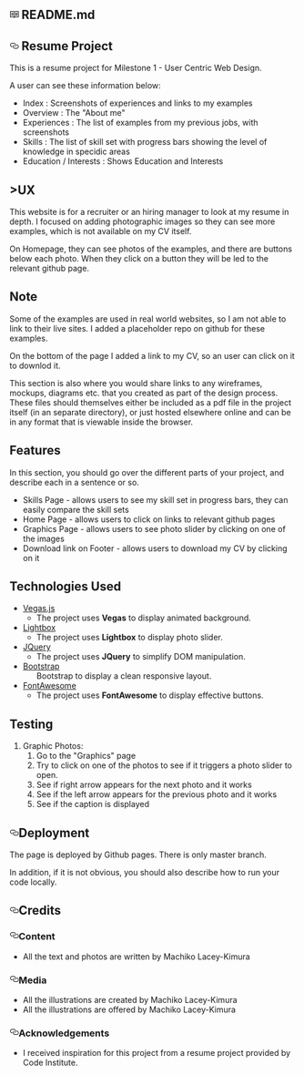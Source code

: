 <div id="readme" class="Box md js-code-block-container Box--condensed">
    <div class="Box-header d-flex flex-items-center flex-justify-between ">
      <h2 class="Box-title pr-3">
        <svg class="octicon octicon-book" viewBox="0 0 16 16" version="1.1" width="16" height="16" aria-hidden="true"><path fill-rule="evenodd" d="M3 5h4v1H3V5zm0 3h4V7H3v1zm0 2h4V9H3v1zm11-5h-4v1h4V5zm0 2h-4v1h4V7zm0 2h-4v1h4V9zm2-6v9c0 .55-.45 1-1 1H9.5l-1 1-1-1H2c-.55 0-1-.45-1-1V3c0-.55.45-1 1-1h5.5l1 1 1-1H15c.55 0 1 .45 1 1zm-8 .5L7.5 3H2v9h6V3.5zm7-.5H9.5l-.5.5V12h6V3z"></path></svg>
        README.md
      </h2>
    </div>
      <div class="Box-body p-5">
        <article class="markdown-body entry-content" itemprop="text"><h1><a id="user-content-your-projects-name" class="anchor" aria-hidden="true" href="#your-projects-name"><svg class="octicon octicon-link" viewBox="0 0 16 16" version="1.1" width="16" height="16" aria-hidden="true"><path fill-rule="evenodd" d="M4 9h1v1H4c-1.5 0-3-1.69-3-3.5S2.55 3 4 3h4c1.45 0 3 1.69 3 3.5 0 1.41-.91 2.72-2 3.25V8.59c.58-.45 1-1.27 1-2.09C10 5.22 8.98 4 8 4H4c-.98 0-2 1.22-2 2.5S3 9 4 9zm9-3h-1v1h1c1 0 2 1.22 2 2.5S13.98 12 13 12H9c-.98 0-2-1.22-2-2.5 0-.83.42-1.64 1-2.09V6.25c-1.09.53-2 1.84-2 3.25C6 11.31 7.55 13 9 13h4c1.45 0 3-1.69 3-3.5S14.5 6 13 6z"></path></svg></a>
        Resume Project</h1>
<p>This is a resume project for Milestone 1 - User Centric Web Design.</p>
<p>A user can see these information below:</p>
<ul>
<li>Index : Screenshots of experiences and links to my examples</li>
<li>Overview : The "About me"</li>
<li>Experiences : The list of examples from my previous jobs, with screenshots</li>
<li>Skills : The list of skill set with progress bars showing the level of knowledge in specidic areas</li>
<li>Education / Interests : Shows Education and Interests</li>
</ul>
<h2>>UX</h2>
<p>This website is for a recruiter or an hiring manager to look at my resume in depth. I focused on
adding photographic images so they can see more examples, which is not available on my CV itself.</p>
<p>On Homepage, they can see photos of the examples, and there are buttons below each photo. When
they click on a button they will be led to the relevant github page.</p>
<h2>Note</h2>
<p>Some of the examples are used in real world websites, so I am not able to link to their live sites. I added a placeholder repo on github for these examples.</p>
<p>On the bottom of the page I added a link to my CV, so an user can click on it to downlod it.</p>

<p>This section is also where you would share links to any wireframes, mockups, diagrams etc. that you created as part of the design process. These files should themselves either be included as a pdf file in the project itself (in an separate directory), or just hosted elsewhere online and can be in any format that is viewable inside the browser.</p>
<h2>Features</h2>
<p>In this section, you should go over the different parts of your project, and describe each in a sentence or so.</p>

<ul>
<li>Skills Page - allows users to see my skill set in progress bars, they can easily compare the skill sets</li>
<li>Home Page - allows users to click on links to relevant github pages</li>
<li>Graphics Page - allows users to see photo slider by clicking on one of the images</li>
<li>Download link on Footer - allows users to download my CV by clicking on it</li>
</ul>

<h2>Technologies Used</h2>

<ul>
<li><a href="https://vegas.jaysalvat.com/" rel="nofollow">Vegas.js</a>
    <ul>
    <li>The project uses <strong>Vegas</strong> to display animated background.</li>
    </ul>
</li>
<li><a href="https://lokeshdhakar.com/projects/lightbox2/" rel="nofollow">Lightbox</a>
    <ul>
    <li>The project uses <strong>Lightbox</strong> to display photo slider.</li>
    </ul>
</li>
<li><a href="https://jquery.com" rel="nofollow">JQuery</a>
    <ul>
    <li>The project uses <strong>JQuery</strong> to simplify DOM manipulation.</li>
    </ul>
</li>
<li><a href="https://getbootstrap.com/" rel="nofollow">Bootstrap</a>
    <ul>Bootstrap</strong> to display a clean responsive layout.</li>
    </ul>
</li>
<li><a href="https://fontawesome.com/" rel="nofollow">FontAwesome</a>
    <ul>
    <li>The project uses <strong>FontAwesome</strong> to display effective buttons.</li>
    </ul>
</li>
</ul>
<h2>Testing</h2>

<ol>
<li>Graphic Photos:
<ol>
<li>Go to the "Graphics" page</li>
<li>Try to click on one of the photos to see if it triggers a photo slider to open.</li>
<li>See if right arrow appears for the next photo and it works</li>
<li>See if the left arrow  appears for the previous photo and it works</li>
<li>See if the caption is displayed</li>
</ol>
</li>
</ol>

<h2><a id="user-content-deployment" class="anchor" aria-hidden="true" href="#deployment"><svg class="octicon octicon-link" viewBox="0 0 16 16" version="1.1" width="16" height="16" aria-hidden="true"><path fill-rule="evenodd" d="M4 9h1v1H4c-1.5 0-3-1.69-3-3.5S2.55 3 4 3h4c1.45 0 3 1.69 3 3.5 0 1.41-.91 2.72-2 3.25V8.59c.58-.45 1-1.27 1-2.09C10 5.22 8.98 4 8 4H4c-.98 0-2 1.22-2 2.5S3 9 4 9zm9-3h-1v1h1c1 0 2 1.22 2 2.5S13.98 12 13 12H9c-.98 0-2-1.22-2-2.5 0-.83.42-1.64 1-2.09V6.25c-1.09.53-2 1.84-2 3.25C6 11.31 7.55 13 9 13h4c1.45 0 3-1.69 3-3.5S14.5 6 13 6z"></path></svg></a>Deployment</h2>
<p>The page is deployed by Github pages. There is only master branch.</p>

<p>In addition, if it is not obvious, you should also describe how to run your code locally.</p>
<h2><a id="user-content-credits" class="anchor" aria-hidden="true" href="#credits"><svg class="octicon octicon-link" viewBox="0 0 16 16" version="1.1" width="16" height="16" aria-hidden="true"><path fill-rule="evenodd" d="M4 9h1v1H4c-1.5 0-3-1.69-3-3.5S2.55 3 4 3h4c1.45 0 3 1.69 3 3.5 0 1.41-.91 2.72-2 3.25V8.59c.58-.45 1-1.27 1-2.09C10 5.22 8.98 4 8 4H4c-.98 0-2 1.22-2 2.5S3 9 4 9zm9-3h-1v1h1c1 0 2 1.22 2 2.5S13.98 12 13 12H9c-.98 0-2-1.22-2-2.5 0-.83.42-1.64 1-2.09V6.25c-1.09.53-2 1.84-2 3.25C6 11.31 7.55 13 9 13h4c1.45 0 3-1.69 3-3.5S14.5 6 13 6z"></path></svg></a>Credits</h2>
<h3><a id="user-content-content" class="anchor" aria-hidden="true" href="#content"><svg class="octicon octicon-link" viewBox="0 0 16 16" version="1.1" width="16" height="16" aria-hidden="true"><path fill-rule="evenodd" d="M4 9h1v1H4c-1.5 0-3-1.69-3-3.5S2.55 3 4 3h4c1.45 0 3 1.69 3 3.5 0 1.41-.91 2.72-2 3.25V8.59c.58-.45 1-1.27 1-2.09C10 5.22 8.98 4 8 4H4c-.98 0-2 1.22-2 2.5S3 9 4 9zm9-3h-1v1h1c1 0 2 1.22 2 2.5S13.98 12 13 12H9c-.98 0-2-1.22-2-2.5 0-.83.42-1.64 1-2.09V6.25c-1.09.53-2 1.84-2 3.25C6 11.31 7.55 13 9 13h4c1.45 0 3-1.69 3-3.5S14.5 6 13 6z"></path></svg></a>Content</h3>
<ul>
<li>All the text and photos are written by Machiko Lacey-Kimura</li>
</ul>
<h3><a id="user-content-media" class="anchor" aria-hidden="true" href="#media"><svg class="octicon octicon-link" viewBox="0 0 16 16" version="1.1" width="16" height="16" aria-hidden="true"><path fill-rule="evenodd" d="M4 9h1v1H4c-1.5 0-3-1.69-3-3.5S2.55 3 4 3h4c1.45 0 3 1.69 3 3.5 0 1.41-.91 2.72-2 3.25V8.59c.58-.45 1-1.27 1-2.09C10 5.22 8.98 4 8 4H4c-.98 0-2 1.22-2 2.5S3 9 4 9zm9-3h-1v1h1c1 0 2 1.22 2 2.5S13.98 12 13 12H9c-.98 0-2-1.22-2-2.5 0-.83.42-1.64 1-2.09V6.25c-1.09.53-2 1.84-2 3.25C6 11.31 7.55 13 9 13h4c1.45 0 3-1.69 3-3.5S14.5 6 13 6z"></path></svg></a>Media</h3>
<ul>
<li>All the illustrations are created by Machiko Lacey-Kimura</li>
<li>All the illustrations are offered by Machiko Lacey-Kimura</li>
</ul>
<h3><a id="user-content-acknowledgements" class="anchor" aria-hidden="true" href="#acknowledgements"><svg class="octicon octicon-link" viewBox="0 0 16 16" version="1.1" width="16" height="16" aria-hidden="true"><path fill-rule="evenodd" d="M4 9h1v1H4c-1.5 0-3-1.69-3-3.5S2.55 3 4 3h4c1.45 0 3 1.69 3 3.5 0 1.41-.91 2.72-2 3.25V8.59c.58-.45 1-1.27 1-2.09C10 5.22 8.98 4 8 4H4c-.98 0-2 1.22-2 2.5S3 9 4 9zm9-3h-1v1h1c1 0 2 1.22 2 2.5S13.98 12 13 12H9c-.98 0-2-1.22-2-2.5 0-.83.42-1.64 1-2.09V6.25c-1.09.53-2 1.84-2 3.25C6 11.31 7.55 13 9 13h4c1.45 0 3-1.69 3-3.5S14.5 6 13 6z"></path></svg></a>Acknowledgements</h3>
<ul>
<li>I received inspiration for this project from a resume project provided by Code Institute.</li>
</ul>
</article>
</div>
</div>